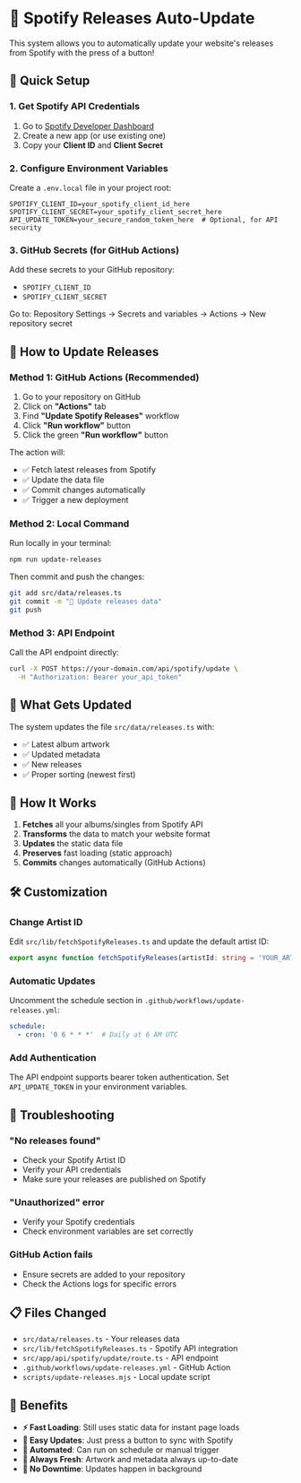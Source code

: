 # 🎵 Spotify Releases Auto-Update

This system allows you to automatically update your website's releases from Spotify with the press of a button!

## 🚀 Quick Setup

### 1. Get Spotify API Credentials

1. Go to [Spotify Developer Dashboard](https://developer.spotify.com/dashboard)
2. Create a new app (or use existing one)
3. Copy your **Client ID** and **Client Secret**

### 2. Configure Environment Variables

Create a `.env.local` file in your project root:

```env
SPOTIFY_CLIENT_ID=your_spotify_client_id_here
SPOTIFY_CLIENT_SECRET=your_spotify_client_secret_here
API_UPDATE_TOKEN=your_secure_random_token_here  # Optional, for API security
```

### 3. GitHub Secrets (for GitHub Actions)

Add these secrets to your GitHub repository:
- `SPOTIFY_CLIENT_ID`
- `SPOTIFY_CLIENT_SECRET`

Go to: Repository Settings → Secrets and variables → Actions → New repository secret

## 🎯 How to Update Releases

### Method 1: GitHub Actions (Recommended)

1. Go to your repository on GitHub
2. Click on **"Actions"** tab
3. Find **"Update Spotify Releases"** workflow
4. Click **"Run workflow"** button
5. Click the green **"Run workflow"** button

The action will:
- ✅ Fetch latest releases from Spotify
- ✅ Update the data file
- ✅ Commit changes automatically
- ✅ Trigger a new deployment

### Method 2: Local Command

Run locally in your terminal:

```bash
npm run update-releases
```

Then commit and push the changes:

```bash
git add src/data/releases.ts
git commit -m "🎵 Update releases data"
git push
```

### Method 3: API Endpoint

Call the API endpoint directly:

```bash
curl -X POST https://your-domain.com/api/spotify/update \
  -H "Authorization: Bearer your_api_token"
```

## 📁 What Gets Updated

The system updates the file `src/data/releases.ts` with:
- ✅ Latest album artwork
- ✅ Updated metadata
- ✅ New releases
- ✅ Proper sorting (newest first)

## 🔄 How It Works

1. **Fetches** all your albums/singles from Spotify API
2. **Transforms** the data to match your website format
3. **Updates** the static data file
4. **Preserves** fast loading (static approach)
5. **Commits** changes automatically (GitHub Actions)

## 🛠️ Customization

### Change Artist ID

Edit `src/lib/fetchSpotifyReleases.ts` and update the default artist ID:

```typescript
export async function fetchSpotifyReleases(artistId: string = 'YOUR_ARTIST_ID') {
```

### Automatic Updates

Uncomment the schedule section in `.github/workflows/update-releases.yml`:

```yaml
schedule:
  - cron: '0 6 * * *'  # Daily at 6 AM UTC
```

### Add Authentication

The API endpoint supports bearer token authentication. Set `API_UPDATE_TOKEN` in your environment variables.

## 🐛 Troubleshooting

### "No releases found"
- Check your Spotify Artist ID
- Verify your API credentials
- Make sure your releases are published on Spotify

### "Unauthorized" error
- Verify your Spotify credentials
- Check environment variables are set correctly

### GitHub Action fails
- Ensure secrets are added to your repository
- Check the Actions logs for specific errors

## 📋 Files Changed

- `src/data/releases.ts` - Your releases data
- `src/lib/fetchSpotifyReleases.ts` - Spotify API integration
- `src/app/api/spotify/update/route.ts` - API endpoint
- `.github/workflows/update-releases.yml` - GitHub Action
- `scripts/update-releases.mjs` - Local update script

## 🎉 Benefits

- **⚡ Fast Loading**: Still uses static data for instant page loads
- **🔄 Easy Updates**: Just press a button to sync with Spotify
- **🤖 Automated**: Can run on schedule or manual trigger
- **🎨 Always Fresh**: Artwork and metadata always up-to-date
- **📱 No Downtime**: Updates happen in background
